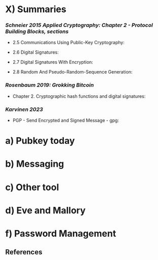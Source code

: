 # X) Summaries
### *Schneier 2015 Applied Cryptography: Chapter 2 - Protocol Building Blocks, sections*

- 2.5 Communications Using Public-Key Cryptography:

- 2.6 Digital Signatures:

- 2.7 Digital Signatures With Encryption:

- 2.8 Random And Pseudo-Random-Sequence Generation:

### *Rosenbaum 2019: Grokking Bitcoin*

- Chapter 2. Cryptographic hash functions and digital signatures:

### *Karvinen 2023* 

-  PGP - Send Encrypted and Signed Message - gpg: 

# a) Pubkey today

# b) Messaging

# c) Other tool 

# d) Eve and Mallory

# f) Password Management 

## References


